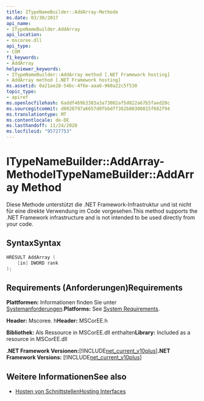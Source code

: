 ```yaml
---
title: ITypeNameBuilder::AddArray-Methode
ms.date: 03/30/2017
api_name:
- ITypeNameBuilder.AddArray
api_location:
- mscoree.dll
api_type:
- COM
f1_keywords:
- AddArray
helpviewer_keywords:
- ITypeNameBuilder::AddArray method [.NET Framework hosting]
- AddArray method [.NET Framework hosting]
ms.assetid: 0a21ae28-54bc-4f6e-aaa6-960a22c5f530
topic_type:
- apiref
ms.openlocfilehash: 6addf469b3383a3a73002af5d822a67b5faed20c
ms.sourcegitcommit: d8020797a6657d0fbbdff362b80300815f682f94
ms.translationtype: MT
ms.contentlocale: de-DE
ms.lasthandoff: 11/24/2020
ms.locfileid: "95727753"
---
```

# <a name="itypenamebuilderaddarray-method"></a><span data-ttu-id="79230-102">ITypeNameBuilder::AddArray-Methode</span><span class="sxs-lookup"><span data-stu-id="79230-102">ITypeNameBuilder::AddArray Method</span></span>

<span data-ttu-id="79230-103">Diese Methode unterstützt die .NET Framework-Infrastruktur und ist nicht für eine direkte Verwendung im Code vorgesehen.</span><span class="sxs-lookup"><span data-stu-id="79230-103">This method supports the .NET Framework infrastructure and is not intended to be used directly from your code.</span></span>  
  
## <a name="syntax"></a><span data-ttu-id="79230-104">Syntax</span><span class="sxs-lookup"><span data-stu-id="79230-104">Syntax</span></span>  
  
```cpp  
HRESULT AddArray (  
    [in] DWORD rank  
);  
```  
  
## <a name="requirements"></a><span data-ttu-id="79230-105">Requirements (Anforderungen)</span><span class="sxs-lookup"><span data-stu-id="79230-105">Requirements</span></span>  

 <span data-ttu-id="79230-106">**Plattformen:** Informationen finden Sie unter [Systemanforderungen](../../get-started/system-requirements.md).</span><span class="sxs-lookup"><span data-stu-id="79230-106">**Platforms:** See [System Requirements](../../get-started/system-requirements.md).</span></span>  
  
 <span data-ttu-id="79230-107">**Header:** Mscoree. h</span><span class="sxs-lookup"><span data-stu-id="79230-107">**Header:** MSCorEE.h</span></span>  
  
 <span data-ttu-id="79230-108">**Bibliothek:** Als Ressource in MSCorEE.dll enthalten</span><span class="sxs-lookup"><span data-stu-id="79230-108">**Library:** Included as a resource in MSCorEE.dll</span></span>  
  
 <span data-ttu-id="79230-109">**.NET Framework Versionen:**[!INCLUDE[net_current_v10plus](../../../../includes/net-current-v10plus-md.md)]</span><span class="sxs-lookup"><span data-stu-id="79230-109">**.NET Framework Versions:** [!INCLUDE[net_current_v10plus](../../../../includes/net-current-v10plus-md.md)]</span></span>  
  
## <a name="see-also"></a><span data-ttu-id="79230-110">Weitere Informationen</span><span class="sxs-lookup"><span data-stu-id="79230-110">See also</span></span>

- [<span data-ttu-id="79230-111">Hosten von Schnittstellen</span><span class="sxs-lookup"><span data-stu-id="79230-111">Hosting Interfaces</span></span>](hosting-interfaces.md)
